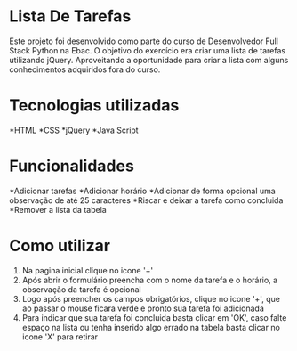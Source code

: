 # Lista De Tarefas
Este projeto foi desenvolvido como parte do curso de Desenvolvedor Full Stack Python na Ebac. O objetivo do exercício era criar uma lista de tarefas utilizando jQuery. Aproveitando a oportunidade para criar a lista com alguns conhecimentos adquiridos fora do curso.

# Tecnologias utilizadas
*HTML
*CSS
*jQuery
*Java Script

# Funcionalidades
*Adicionar tarefas
*Adicionar horário
*Adicionar de forma opcional uma observação de até 25 caracteres
*Riscar e deixar a tarefa como concluida
*Remover a lista da tabela

# Como utilizar
1. Na pagina inicial clique no icone '+'
2. Após abrir o formulário preencha com o nome da tarefa e o horário, a observação da tarefa é opcional
3. Logo após preencher os campos obrigatórios, clique no icone '+', que ao passar o mouse ficara verde e pronto sua tarefa foi adicionada
4. Para indicar que sua tarefa foi concluida basta clicar em 'OK', caso falte espaço na lista ou tenha inserido algo errado na tabela basta clicar no icone 'X' para retirar
